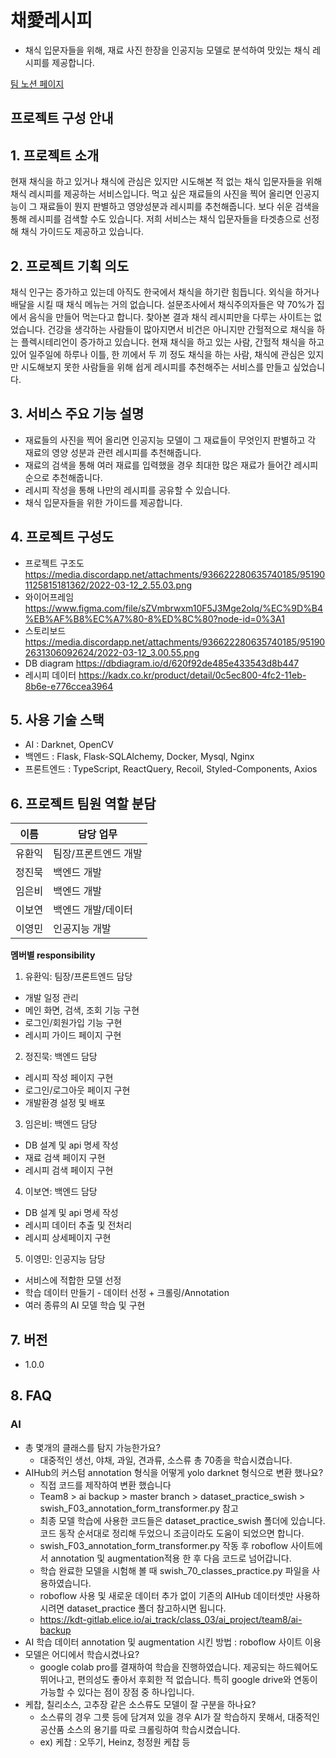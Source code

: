 # 채愛레시피
- 채식 입문자들을 위해, 재료 사진 한장을 인공지능 모델로 분석하여 맛있는 채식 레시피를 제공합니다.

[팀 노션 페이지](https://www.notion.so/8-Wiki-4958a75d092d4898b1ec5ccb4f16ecd4)

## 프로젝트 구성 안내

## 1. 프로젝트 소개

현재 채식을 하고 있거나 채식에 관심은 있지만 시도해본 적 없는 채식 입문자들을 위해 채식 레시피를 제공하는 서비스입니다. 
먹고 싶은 재료들의 사진을 찍어 올리면 인공지능이 그 재료들이 뭔지 판별하고 영양성분과 레시피를 추천해줍니다. 
보다 쉬운 검색을 통해 레시피를 검색할 수도 있습니다. 저희 서비스는 채식 입문자들을 타겟층으로 선정해 채식 가이드도 제공하고 있습니다.

## 2. 프로젝트 기획 의도

채식 인구는 증가하고 있는데 아직도 한국에서 채식을 하기란 힘듭니다. 외식을 하거나 배달을 시킬 때 채식 메뉴는 거의 없습니다. 설문조사에서 채식주의자들은 약 70%가 집에서 음식을 만들어 먹는다고 합니다. 찾아본 결과 채식 레시피만을 다루는 사이트는 없었습니다. 건강을 생각하는 사람들이 많아지면서 비건은 아니지만 간헐적으로 채식을 하는 플렉시테리언이 증가하고 있습니다. 현재 채식을 하고 있는 사람, 간헐적 채식을 하고 있어 일주일에 하루나 이틀, 한 끼에서 두 끼 정도 채식을 하는 사람, 채식에 관심은 있지만 시도해보지 못한 사람들을 위해 쉽게 레시피를 추천해주는 서비스를 만들고 싶었습니다.

## 3. 서비스 주요 기능 설명

- 재료들의 사진을 찍어 올리면 인공지능 모델이 그 재료들이 무엇인지 판별하고 각 재료의 영양 성분과 관련 레시피를 추천해줍니다.
- 재료의 검색을 통해 여러 재료를 입력했을 경우 최대한 많은 재료가 들어간 레시피 순으로 추천해줍니다.
- 레시피 작성을 통해 나만의 레시피를 공유할 수 있습니다.
- 채식 입문자들을 위한 가이드를 제공합니다.

## 4. 프로젝트 구성도
  - 프로젝트 구조도
  https://media.discordapp.net/attachments/936622280635740185/951901125815181362/2022-03-12_2.55.03.png
  - 와이어프레임
  https://www.figma.com/file/sZVmbrwxm10F5J3Mge2oIq/%EC%9D%B4%EB%AF%B8%EC%A7%80-8%ED%8C%80?node-id=0%3A1
  - 스토리보드
  https://media.discordapp.net/attachments/936622280635740185/951902631306092624/2022-03-12_3.00.55.png
  - DB diagram
  https://dbdiagram.io/d/620f92de485e433543d8b447
  - 레시피 데이터
  https://kadx.co.kr/product/detail/0c5ec800-4fc2-11eb-8b6e-e776ccea3964

## 5. 사용 기술 스택
- AI : Darknet, OpenCV
- 백엔드 : Flask, Flask-SQLAlchemy, Docker, Mysql, Nginx
- 프론트엔드 : TypeScript, ReactQuery, Recoil, Styled-Components, Axios

## 6. 프로젝트 팀원 역할 분담
| 이름 | 담당 업무 |
| ------ | ------ |
| 유환익 | 팀장/프론트엔드 개발 |
| 정진묵 | 백엔드 개발 |
| 임은비 | 백엔드 개발 |
| 이보연 | 백엔드 개발/데이터 |
| 이영민 | 인공지능 개발 |

**멤버별 responsibility**

1. 유환익: 팀장/프론트엔드 담당

- 개발 일정 관리
- 메인 화면, 검색, 조회 기능 구현
- 로그인/회원가입 기능 구현
- 레시피 가이드 페이지 구현

2. 정진묵: 백엔드 담당

- 레시피 작성 페이지 구현
- 로그인/로그아웃 페이지 구현
- 개발환경 설정 및 배포

3. 임은비: 백엔드 담당
- DB 설계 및 api 명세 작성
- 재료 검색 페이지 구현
- 레시피 검색 페이지 구현

4. 이보연: 백엔드 담당
- DB 설계 및 api 명세 작성
- 레시피 데이터 추출 및 전처리
- 레시피 상세페이지 구현

5. 이영민: 인공지능 담당
- 서비스에 적합한 모델 선정
- 학습 데이터 만들기 - 데이터 선정 + 크롤링/Annotation
- 여러 종류의 AI 모델 학습 및 구현


## 7. 버전
  - 1.0.0

## 8. FAQ
  ### AI
  - 총 몇개의 클래스를 탐지 가능한가요?
    - 대중적인 생선, 야채, 과일, 견과류, 소스류 총 70종을 학습시켰습니다.
  - AIHub의 커스텀 annotation 형식을 어떻게 yolo darknet 형식으로 변환 했나요?
    - 직접 코드를 제작하여 변환 했습니다
    - Team8 > ai backup > master branch > dataset_practice_swish > swish_F03_annotation_form_transformer.py 참고
    - 최종 모델 학습에 사용한 코드들은 dataset_practice_swish 폴더에 있습니다. 코드 동작 순서대로 정리해 두었으니 조금이라도 도움이 되었으면 합니다.
    - swish_F03_annotation_form_transformer.py 작동 후 roboflow 사이트에서 annotation 및 augmentation적용 한 후 다음 코드로 넘어갑니다.
    - 학습 완료한 모델을 시험해 볼 때 swish_70_classes_practice.py 파일을 사용하였습니다.
    - roboflow 사용 및 새로운 데이터 추가 없이 기존의 AIHub 데이터셋만 사용하시려면 dataset_practice 폴더 참고하시면 됩니다.
    - https://kdt-gitlab.elice.io/ai_track/class_03/ai_project/team8/ai-backup
  - AI 학습 데이터 annotation 및 augmentation 시킨 방법 : roboflow 사이트 이용
  - 모델은 어디에서 학습시켰나요?
    - google colab pro를 결재하여 학습을 진행하였습니다. 제공되는 하드웨어도 뛰어나고, 편의성도 좋아서 후회한 적 없습니다. 
      특히 google drive와 연동이 가능할 수 있다는 점이 장점 중 하나입니다.
  - 케찹, 칠리소스, 고추장 같은 소스류도 모델이 잘 구분을 하나요?
    - 소스류의 경우 그릇 등에 담겨져 있을 경우 AI가 잘 학습하지 못해서, 대중적인 공산품 소스의 용기를 따로 크롤링하여 학습시켰습니다.
    - ex) 케찹 : 오뚜기, Heinz,  청정원 케찹 등
